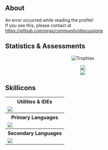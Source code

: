 
## About

An error occurred while reading the profile!  
If you see this, please contact at https://github.com/orgs/community/discussions

## Statistics & Assessments

<p align="center">
  <img alig src="https://github-profile-trophy.vercel.app/?username=freeze-dolphin&theme=nord&&margin-w=12&no-frame=true&row=1&column=5" alt="Trophies" />
</p>

<p align="center">
<img src="https://github-readme-stats.vercel.app/api?username=freeze-dolphin&hide_border=true&show_icons=true&count_private=true&theme=nord" />
<br />
<img src="https://github-readme-stats.vercel.app/api/top-langs/?username=freeze-dolphin&layout=compact&hide_border=true&show_icons=true&card_width=445&theme=nord" />
</p>

## Skillicons

<p align="center">
<table border="0" align ="center">
  <tbody>
    <tr>
      <th>Utilities & IDEs</th>
    </tr>
    <tr>
      <td><a href="https://skillicons.dev">
    <img src="https://skillicons.dev/icons?i=vscode,idea,emacs,linux,regex" />
  </a></td>
    </tr>
    <tr>
      <th>Primary Languages</th>
    </tr>
    <tr>
      <td><a href="https://skillicons.dev">
    <img src="https://skillicons.dev/icons?i=java,clojure,kotlin,rust,scala" />
  </a></td>
    </tr>
    <tr>
      <th>Secondary Languages</th>
    </tr>
    <tr>
      <td><a href="https://skillicons.dev">
    <img src="https://skillicons.dev/icons?i=ruby,crystal,py,c,cs" />
  </a></td>
    </tr>
  </tbody>
  <colgroup>
    <col>
  </colgroup>
</table>
</p>

<p align="right">
<a href="https://github.com/anuraghazra/github-readme-stats"></a>
<br />
<a href="https://github.com/anuraghazra/github-readme-stats"></a>
</p>
